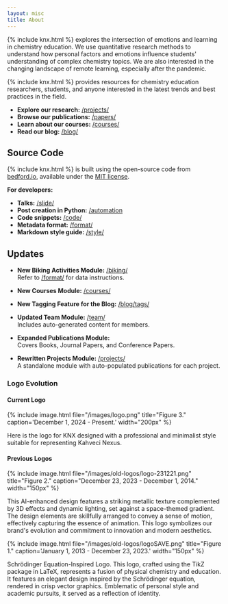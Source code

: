 ```yaml
---
layout: misc
title: About
---
```


{% include knx.html %} explores the intersection of emotions and learning in chemistry education. We use quantitative research methods to understand how personal factors and emotions influence students' understanding of complex chemistry topics. We are also interested in the changing landscape of remote learning, especially after the pandemic.

{% include knx.html %} provides resources for chemistry education researchers, students, and anyone interested in the latest trends and best practices in the field.

* **Explore our research:** [/projects/](/projects/)
* **Browse our publications:** [/papers/](/papers/)
* **Learn about our courses:** [/courses/](/courses/)
* **Read our blog:** [/blog/](/blog/)

## Source Code

{% include knx.html %} is built using the open-source code from [bedford.io](https://github.com/blab/blotter), available under the [MIT license](https://github.com/blab/blotter#license).

**For developers:**

* **Talks:** [/slide/](/slide/)
* **Post creation in Python:** [/automation](/automation/)
* **Code snippets:** [/code/](/code/)
* **Metadata format:** [/format/](/format/)
* **Markdown style guide:** [/style/](/style/)


## Updates

- **New Biking Activities Module:** [/biking/](/biking/)  
  Refer to [/format/](/format/) for data instructions.

- **New Courses Module:** [/courses/](/courses/)

- **New Tagging Feature for the Blog:** [/blog/tags/](/blog/tags/)

- **Updated Team Module:** [/team/](/team/)  
  Includes auto-generated content for members.

- **Expanded Publications Module:**  
  Covers Books, Journal Papers, and Conference Papers.

- **Rewritten Projects Module:** [/projects/](/projects/)  
  A standalone module with auto-populated publications for each project.


### Logo Evolution

#### Current Logo

{% include image.html
file="/images/logo.png"
title="Figure 3."
caption='December 1, 2024 - Present.'
width="200px"
%}

Here is the logo for <span class="knx"><span class="k">K</span><span class="nx">NX</span></span> designed with a professional and minimalist style suitable for representing Kahveci Nexus.

#### Previous Logos

{% include image.html
file="/images/old-logos/logo-231221.png"
title="Figure 2."
caption="December 23, 2023 - December 1, 2014."
width="150px"
%}

This AI-enhanced design features a striking metallic texture complemented by 3D effects and dynamic lighting, set against a space-themed gradient. The design elements are skillfully arranged to convey a sense of motion, effectively capturing the essence of animation. This logo symbolizes our brand's evolution and commitment to innovation and modern aesthetics.

{% include image.html
file="/images/old-logos/logoSAVE.png"
title="Figure 1."
caption='January 1, 2013 - December 23, 2023.'
width="150px"
%}

Schrödinger Equation-Inspired Logo. This logo, crafted using the TikZ package in LaTeX, represents a fusion of physical chemistry and education. It features an elegant design inspired by the Schrödinger equation, rendered in crisp vector graphics. Emblematic of personal style and academic pursuits, it served as a reflection of identity.